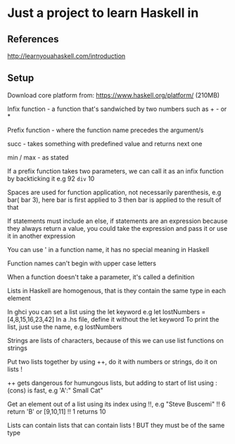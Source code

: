# Just a project to learn Haskell in

## References

http://learnyouahaskell.com/introduction

## Setup

Download core platform from: https://www.haskell.org/platform/ (210MB)

Infix function - a function that's sandwiched by two numbers such as + - or *

Prefix function - where the function name precedes the argument/s

succ - takes something with predefined value and returns next one

min / max - as stated

If a prefix function takes two parameters, we can call it as an infix function by backticking it e.g 92 `div` 10

Spaces are used for function application, not necessarily parenthesis, e.g bar( bar 3), here bar is first applied to 3 then bar is applied to the result of that

If statements must include an else, if statements are an expression because they always return a value, you could take the expression and pass it or use it in another expression

You can use ' in a function name, it has no special meaning in Haskell

Function names can't begin with upper case letters

When a function doesn't take a parameter, it's called a definition

Lists in Haskell are homogenous, that is they contain the same type in each element

In ghci you can set a list using the let keyword e.g let lostNumbers = [4,8,15,16,23,42]
In a .hs file, define it without the let keyword
To print the list, just use the name, e.g lostNumbers

Strings are lists of characters, because of this we can use list functions on strings

Put two lists together by using ++, do it with numbers or strings, do it on lists !

++ gets dangerous for humungous lists, but adding to start of list using : (cons) is fast, e.g 'A':" Small Cat"

Get an element out of a list using its index using !!, e.g "Steve Buscemi" !! 6 return 'B' or [9,10,11] !! 1 returns 10

Lists can contain lists that can contain lists ! BUT they must be of the same type

